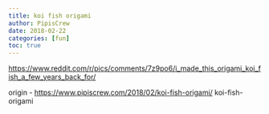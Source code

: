 ```yaml
---
title: koi fish origami
author: PipisCrew
date: 2018-02-22
categories: [fun]
toc: true
---
```


https://www.reddit.com/r/pics/comments/7z9po6/i_made_this_origami_koi_fish_a_few_years_back_for/

origin - https://www.pipiscrew.com/2018/02/koi-fish-origami/ koi-fish-origami